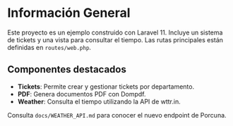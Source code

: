 # Información General

Este proyecto es un ejemplo construido con Laravel 11. Incluye un sistema de tickets y una vista para consultar el tiempo. Las rutas principales están definidas en `routes/web.php`.

## Componentes destacados

- **Tickets**: Permite crear y gestionar tickets por departamento.
- **PDF**: Genera documentos PDF con Dompdf.
- **Weather**: Consulta el tiempo utilizando la API de wttr.in.

Consulta `docs/WEATHER_API.md` para conocer el nuevo endpoint de Porcuna.

